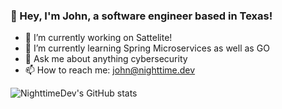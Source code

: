 ### 👋 Hey, I'm John, a software engineer based in Texas!
- 🔭 I’m currently working on Sattelite!
- 🌱 I’m currently learning Spring Microservices as well as GO
- 💬 Ask me about anything cybersecurity
- 📫 How to reach me: john@nighttime.dev

![NighttimeDev's GitHub stats](https://github-readme-stats.vercel.app/api?username=NighttimeDev&show_icons=true&theme=nord)

